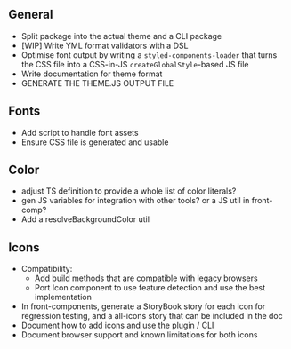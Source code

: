 
## General
* Split package into the actual theme and a CLI package
* [WIP] Write YML format validators with a DSL
* Optimise font output by writing a `styled-components-loader` that turns the CSS file into a CSS-in-JS `createGlobalStyle`-based JS file
* Write documentation for theme format
* GENERATE THE THEME.JS OUTPUT FILE

## Fonts
* Add script to handle font assets
* Ensure CSS file is generated and usable

## Color
* adjust TS definition to provide a whole list of color literals?
* gen JS variables for integration with other tools? or a JS util in front-comp?
* Add a resolveBackgroundColor util

## Icons
* Compatibility:
  * Add build methods that are compatible with legacy browsers
  * Port Icon component to use feature detection and use the best implementation
* In front-components, generate a StoryBook story for each icon for regression testing, and a all-icons story that can be included in the doc
* Document how to add icons and use the plugin / CLI
* Document browser support and known limitations for both icons

